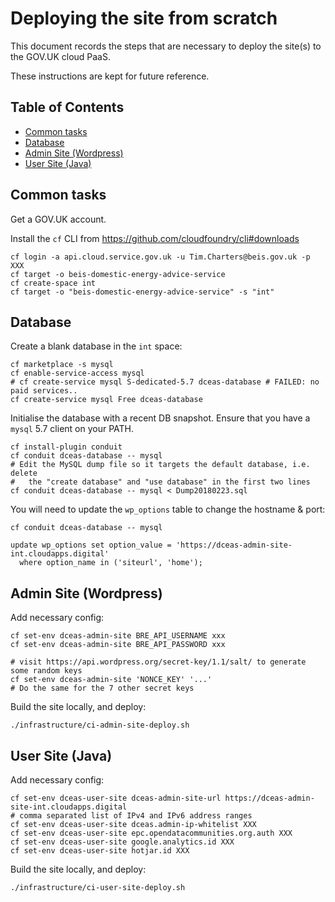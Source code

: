 # Deploying the site from scratch

This document records the steps that are necessary
to deploy the site(s) to the GOV.UK cloud PaaS.

These instructions are kept for future reference.


## Table of Contents

<!-- toc -->

- [Common tasks](#common-tasks)
- [Database](#database)
- [Admin Site (Wordpress)](#admin-site-wordpress)
- [User Site (Java)](#user-site-java)

<!-- tocstop -->

## Common tasks

Get a GOV.UK account.

Install the `cf` CLI from https://github.com/cloudfoundry/cli#downloads

    cf login -a api.cloud.service.gov.uk -u Tim.Charters@beis.gov.uk -p XXX
    cf target -o beis-domestic-energy-advice-service
    cf create-space int
    cf target -o "beis-domestic-energy-advice-service" -s "int"

## Database

Create a blank database in the `int` space:

    cf marketplace -s mysql
    cf enable-service-access mysql
    # cf create-service mysql S-dedicated-5.7 dceas-database # FAILED: no paid services..
    cf create-service mysql Free dceas-database

Initialise the database with a recent DB snapshot.
Ensure that you have a `mysql` 5.7 client on your PATH.

    cf install-plugin conduit
    cf conduit dceas-database -- mysql
    # Edit the MySQL dump file so it targets the default database, i.e. delete
    #   the "create database" and "use database" in the first two lines
    cf conduit dceas-database -- mysql < Dump20180223.sql

You will need to update the `wp_options` table to change the hostname & port:

    cf conduit dceas-database -- mysql
    
    update wp_options set option_value = 'https://dceas-admin-site-int.cloudapps.digital'
      where option_name in ('siteurl', 'home');

## Admin Site (Wordpress)

Add necessary config:

    cf set-env dceas-admin-site BRE_API_USERNAME xxx
    cf set-env dceas-admin-site BRE_API_PASSWORD xxx
    
    # visit https://api.wordpress.org/secret-key/1.1/salt/ to generate some random keys
    cf set-env dceas-admin-site 'NONCE_KEY' '...'
    # Do the same for the 7 other secret keys

Build the site locally, and deploy:
 
    ./infrastructure/ci-admin-site-deploy.sh

## User Site (Java)

Add necessary config:

    cf set-env dceas-user-site dceas-admin-site-url https://dceas-admin-site-int.cloudapps.digital
    # comma separated list of IPv4 and IPv6 address ranges
    cf set-env dceas-user-site dceas.admin-ip-whitelist XXX
    cf set-env dceas-user-site epc.opendatacommunities.org.auth XXX
    cf set-env dceas-user-site google.analytics.id XXX
    cf set-env dceas-user-site hotjar.id XXX

Build the site locally, and deploy:

    ./infrastructure/ci-user-site-deploy.sh
